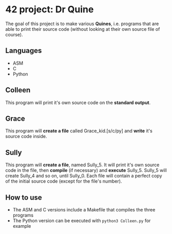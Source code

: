 # 42 project: Dr Quine

The goal of this project is to make various **Quines**, i.e. programs that are able to print their source code (without looking at their own source file of course).

## Languages

* ASM
* C
* Python

## Colleen

This program will print it's own source code on the **standard output**.

## Grace

This program will **create a file** called Grace_kid.[s/c/py] and **write** it's source code inside.

## Sully

This program will **create a file**, named Sully_5. It will print it's own source code in the file, then **compile** (if necessary) and **execute** Sully_5. Sully_5 will create Sully_4 and so on,
until Sully_0. Each file will contain a perfect copy of the initial source code (except for the file's number).

## How to use

* The ASM and C versions include a Makefile that compiles the three programs
* The Python version can be executed with `python3 Colleen.py` for example
